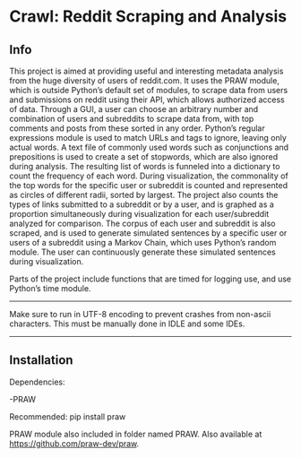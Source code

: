 Crawl: Reddit Scraping and Analysis
===================================

Info
----

This project is aimed at providing useful and interesting metadata analysis from the huge diversity of users of
reddit.com. It uses the PRAW module, which is outside Python’s default set of modules, to scrape data from users and
submissions on reddit using their API, which allows authorized access of data. Through a GUI, a user can choose an
arbitrary number and combination of users and subreddits to scrape data from, with top comments and posts from these
sorted in any order. Python’s regular expressions module is used to match URLs and tags to ignore, leaving only actual
words. A text file of commonly used words such as conjunctions and prepositions is used to create a set of stopwords,
which are also ignored during analysis. The resulting list of words is funneled into a dictionary to count the frequency
of each word. During visualization, the commonality of the top words for the specific user or subreddit is counted and
represented as circles of different radii, sorted by largest. The project also counts the types of links submitted to a
subreddit or by a user, and is graphed as a proportion simultaneously during visualization for each user/subreddit
analyzed for comparison. The corpus of each user and subreddit is also scraped, and is used to generate simulated
sentences by a specific user or users of a subreddit using a Markov Chain, which uses Python’s random module. The user
can continuously generate these simulated sentences during visualization.

Parts of the project include functions that are timed for logging use, and use Python’s time module.

***
Make sure to run in UTF-8 encoding to prevent crashes from non-ascii characters.
This must be manually done in IDLE and some IDEs.
***

Installation
------------

Dependencies:

-PRAW

Recommended:
pip install praw

PRAW module also included in folder named PRAW.
Also available at https://github.com/praw-dev/praw.
